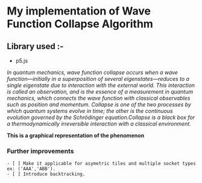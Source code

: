 # My implementation of Wave Function Collapse Algorithm

## Library used :-
* p5.js

*In quantum mechanics, wave function collapse occurs when a wave function—initially in a superposition of several eigenstates—reduces to a single eigenstate due to interaction with the external world. This interaction is called an observation, and is the essence of a measurement in quantum mechanics, which connects the wave function with classical observables such as position and momentum. Collapse is one of the two processes by which quantum systems evolve in time; the other is the continuous evolution governed by the Schrödinger equation.Collapse is a black box for a thermodynamically irreversible interaction with a classical environment.*

**This is a graphical representation of the phenomenon**

### Further improvements
    - [ ] Make it applicable for asymetric tiles and multiple socket types ex: ('AAA','ABB').
    - [ ] Introduce backtracking.